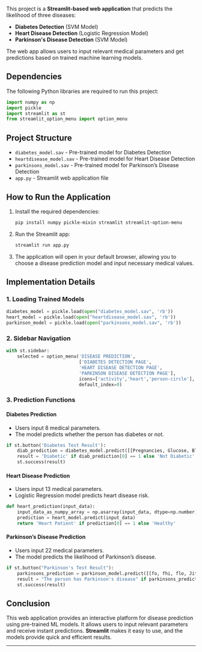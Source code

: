 This project is a **Streamlit-based web application** that predicts the likelihood of three diseases:

- **Diabetes Detection** (SVM Model)
- **Heart Disease Detection** (Logistic Regression Model)
- **Parkinson's Disease Detection** (SVM Model)

The web app allows users to input relevant medical parameters and get predictions based on trained machine learning models.

## Dependencies
The following Python libraries are required to run this project:

```python
import numpy as np
import pickle
import streamlit as st
from streamlit_option_menu import option_menu
```

## Project Structure
- `diabetes_model.sav` - Pre-trained model for Diabetes Detection
- `heartdisease_model.sav` - Pre-trained model for Heart Disease Detection
- `parkinsons_model.sav` - Pre-trained model for Parkinson’s Disease Detection
- `app.py` - Streamlit web application file

## How to Run the Application
1. Install the required dependencies:
   ```bash
   pip install numpy pickle-mixin streamlit streamlit-option-menu
   ```
2. Run the Streamlit app:
   ```bash
   streamlit run app.py
   ```
3. The application will open in your default browser, allowing you to choose a disease prediction model and input necessary medical values.

## Implementation Details
### 1. Loading Trained Models
```python
diabetes_model = pickle.load(open("diabetes_model.sav", 'rb'))
heart_model = pickle.load(open("heartdisease_model.sav", 'rb'))
parkinson_model = pickle.load(open("parkinsons_model.sav", 'rb'))
```

### 2. Sidebar Navigation
```python
with st.sidebar:
    selected = option_menu('DISEASE PREDICTION',
                           ['DIABETES DETECTION PAGE',
                           'HEART DISEASE DETECTION PAGE',
                           'PARKINSON DISEASE DETECTION PAGE'],
                           icons=['activity','heart','person-circle'],
                           default_index=0)
```

### 3. Prediction Functions
#### Diabetes Prediction
- Users input 8 medical parameters.
- The model predicts whether the person has diabetes or not.

```python
if st.button('Diabetes Test Result'):
    diab_prediction = diabetes_model.predict([[Pregnancies, Glucose, BloodPressure, SkinThickness, Insulin, BMI, DiabetesPedigreeFunction, Age]])
    result = 'Diabetic' if diab_prediction[0] == 1 else 'Not Diabetic'
    st.success(result)
```

#### Heart Disease Prediction
- Users input 13 medical parameters.
- Logistic Regression model predicts heart disease risk.

```python
def heart_prediction(input_data):
    input_data_as_numpy_array = np.asarray(input_data, dtype=np.number).reshape(1, -1)
    prediction = heart_model.predict(input_data)
    return 'Heart Patient' if prediction[0] == 1 else 'Healthy'
```

#### Parkinson’s Disease Prediction
- Users input 22 medical parameters.
- The model predicts the likelihood of Parkinson’s disease.

```python
if st.button("Parkinson's Test Result"):
    parkinsons_prediction = parkinson_model.predict([[fo, fhi, flo, Jitter_percent, Jitter_Abs, RAP, PPQ,DDP,Shimmer,Shimmer_dB,APQ3,APQ5,APQ,DDA,NHR,HNR,RPDE,DFA,spread1,spread2,D2,PPE]])
    result = "The person has Parkinson's disease" if parkinsons_prediction[0] == 1 else "The person does not have Parkinson's disease"
    st.success(result)
```

## Conclusion
This web application provides an interactive platform for disease prediction using pre-trained ML models. It allows users to input relevant parameters and receive instant predictions. **Streamlit** makes it easy to use, and the models provide quick and efficient results.

---


